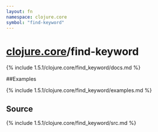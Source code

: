 ```yaml
---
layout: fn
namespace: clojure.core
symbol: "find-keyword"
---
```


# [clojure.core](../)/find-keyword

{% include 1.5.1/clojure.core/find_keyword/docs.md %}

##Examples

{% include 1.5.1/clojure.core/find_keyword/examples.md %}
## Source
{% include 1.5.1/clojure.core/find_keyword/src.md %}

